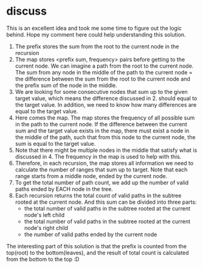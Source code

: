 # discuss
This is an excellent idea and took me some time to figure out the logic behind.
Hope my comment here could help understanding this solution.

1. The prefix stores the sum from the root to the current node in the recursion
2. The map stores <prefix sum, frequency> pairs before getting to the current node. We can imagine a path from the root to the current node. The sum from any node in the middle of the path to the current node = the difference between the sum from the root to the current node and the prefix sum of the node in the middle.
3. We are looking for some consecutive nodes that sum up to the given target value, which means the difference discussed in 2. should equal to the target value. In addition, we need to know how many differences are equal to the target value.
4. Here comes the map. The map stores the frequency of all possible sum in the path to the current node. If the difference between the current sum and the target value exists in the map, there must exist a node in the middle of the path, such that from this node to the current node, the sum is equal to the target value.
5. Note that there might be multiple nodes in the middle that satisfy what is discussed in 4. The frequency in the map is used to help with this.
6. Therefore, in each recursion, the map stores all information we need to calculate the number of ranges that sum up to target. Note that each range starts from a middle node, ended by the current node.
7. To get the total number of path count, we add up the number of valid paths ended by EACH node in the tree.
8. Each recursion returns the total count of valid paths in the subtree rooted at the current node. And this sum can be divided into three parts:
    - the total number of valid paths in the subtree rooted at the current node's left child
    - the total number of valid paths in the subtree rooted at the current node's right child
    - the number of valid paths ended by the current node

The interesting part of this solution is that the prefix is counted
from the top(root) to the bottom(leaves),
and the result of total count is calculated from the bottom to the top :D
